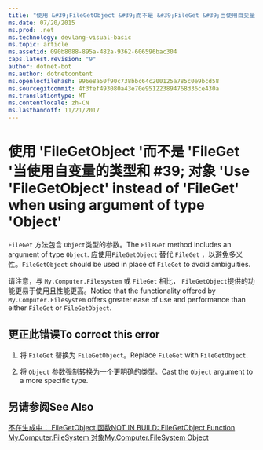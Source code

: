 ```yaml
---
title: "使用 &#39;FileGetObject &#39;而不是 &#39;FileGet &#39;当使用自变量的类型和 #39; 对象 &#39;"
ms.date: 07/20/2015
ms.prod: .net
ms.technology: devlang-visual-basic
ms.topic: article
ms.assetid: 090b8088-895a-482a-9362-606596bac304
caps.latest.revision: "9"
author: dotnet-bot
ms.author: dotnetcontent
ms.openlocfilehash: 996e8a50f90c738bbc64c200125a785c0e9bcd58
ms.sourcegitcommit: 4f3fef493080a43e70e951223894768d36ce430a
ms.translationtype: MT
ms.contentlocale: zh-CN
ms.lasthandoff: 11/21/2017
---
```

# <a name="use-39filegetobject39-instead-of-39fileget39-when-using-argument-of-type-39object39"></a><span data-ttu-id="2351f-102">使用 &#39;FileGetObject &#39;而不是 &#39;FileGet &#39;当使用自变量的类型和 #39; 对象 &#39;</span><span class="sxs-lookup"><span data-stu-id="2351f-102">Use &#39;FileGetObject&#39; instead of &#39;FileGet&#39; when using argument of type &#39;Object&#39;</span></span>
<span data-ttu-id="2351f-103">`FileGet` 方法包含 `Object`类型的参数。</span><span class="sxs-lookup"><span data-stu-id="2351f-103">The `FileGet` method includes an argument of type `Object`.</span></span> <span data-ttu-id="2351f-104">应使用`FileGetObject` 替代 `FileGet` ，以避免多义性。</span><span class="sxs-lookup"><span data-stu-id="2351f-104">`FileGetObject` should be used in place of `FileGet` to avoid ambiguities.</span></span>  
  
 <span data-ttu-id="2351f-105">请注意，与 `My.Computer.Filesystem` 或 `FileGet` 相比， `FileGetObject`提供的功能更易于使用且性能更高。</span><span class="sxs-lookup"><span data-stu-id="2351f-105">Notice that the functionality offered by `My.Computer.Filesystem` offers greater ease of use and performance than either `FileGet` or `FileGetObject`.</span></span>  
  
## <a name="to-correct-this-error"></a><span data-ttu-id="2351f-106">更正此错误</span><span class="sxs-lookup"><span data-stu-id="2351f-106">To correct this error</span></span>  
  
1.  <span data-ttu-id="2351f-107">将 `FileGet` 替换为 `FileGetObject`。</span><span class="sxs-lookup"><span data-stu-id="2351f-107">Replace `FileGet` with `FileGetObject`.</span></span>  
  
2.  <span data-ttu-id="2351f-108">将 `Object` 参数强制转换为一个更明确的类型。</span><span class="sxs-lookup"><span data-stu-id="2351f-108">Cast the `Object` argument to a more specific type.</span></span>  
  
## <a name="see-also"></a><span data-ttu-id="2351f-109">另请参阅</span><span class="sxs-lookup"><span data-stu-id="2351f-109">See Also</span></span>  
 [<span data-ttu-id="2351f-110">不在生成中： FileGetObject 函数</span><span class="sxs-lookup"><span data-stu-id="2351f-110">NOT IN BUILD: FileGetObject Function</span></span>](http://msdn.microsoft.com/en-us/3eda786b-d1ee-4b44-9dd7-0ea6bff072c0)  
 [<span data-ttu-id="2351f-111">My.Computer.FileSystem 对象</span><span class="sxs-lookup"><span data-stu-id="2351f-111">My.Computer.FileSystem Object</span></span>](../../visual-basic/language-reference/objects/my-computer-filesystem-object.md)
